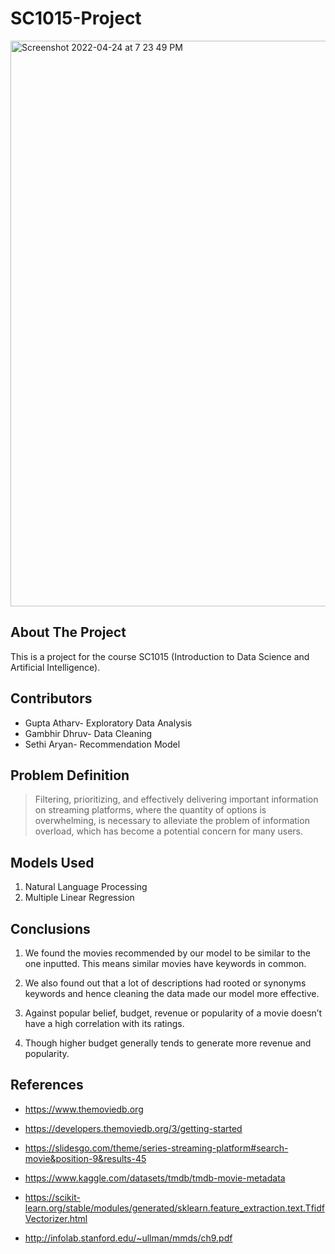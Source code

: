 # SC1015-Project
<img width="905" alt="Screenshot 2022-04-24 at 7 23 49 PM" src="https://user-images.githubusercontent.com/75164918/164974072-1e4f5202-0d60-4f87-98f2-97b924b52cfe.png">

## About The Project <br>
This is a project for the course SC1015 (Introduction to Data Science and Artificial Intelligence).

## Contributors <br>
- Gupta Atharv- Exploratory Data Analysis 
- Gambhir Dhruv- Data Cleaning 
- Sethi Aryan- Recommendation Model 

## Problem Definition <br>
> Filtering, prioritizing, and effectively delivering important information on streaming platforms, where the quantity of options is overwhelming, is necessary to alleviate the problem of information overload, which has become a potential concern for many users.

## Models Used
1. Natural Language Processing
2. Multiple Linear Regression

## Conclusions

1. We found the movies recommended by our model to be similar to the one inputted. This means similar movies have keywords in common. 

2. We also found out that a lot of descriptions had rooted or synonyms keywords and hence cleaning the data made our model more effective.

3. Against popular belief, budget, revenue or popularity of a movie doesn’t have a high correlation with its ratings.

4. Though higher budget generally tends to generate more revenue and popularity.

## References 
* https://www.themoviedb.org

* https://developers.themoviedb.org/3/getting-started

* https://slidesgo.com/theme/series-streaming-platform#search-movie&position-9&results-45

* https://www.kaggle.com/datasets/tmdb/tmdb-movie-metadata

* https://scikit-learn.org/stable/modules/generated/sklearn.feature_extraction.text.TfidfVectorizer.html

* http://infolab.stanford.edu/~ullman/mmds/ch9.pdf
